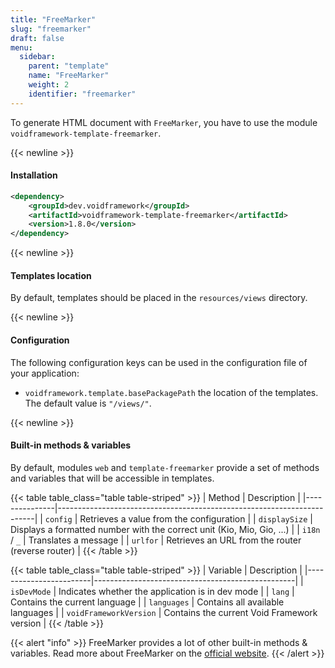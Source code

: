 ```yaml
---
title: "FreeMarker"
slug: "freemarker"
draft: false
menu:
  sidebar:
    parent: "template"
    name: "FreeMarker"
    weight: 2
    identifier: "freemarker"
---
```


To generate HTML document with `FreeMarker`, you have to use the module `voidframework-template-freemarker`.


{{< newline >}}
#### Installation
```xml
<dependency>
    <groupId>dev.voidframework</groupId>
    <artifactId>voidframework-template-freemarker</artifactId>
    <version>1.8.0</version>
</dependency>
```


{{< newline >}}
#### Templates location

By default, templates should be placed in the `resources/views` directory.



{{< newline >}}
#### Configuration

The following configuration keys can be used in the configuration file of your application:

* `voidframework.template.basePackagePath` the location of the templates. The default value is `"/views/"`.



{{< newline >}}
#### Built-in methods & variables

By default, modules `web` and `template-freemarker` provide a set of methods and variables that will be accessible in templates.

{{< table table_class="table table-striped" >}}
| Method        | Description                                                            |
|---------------|------------------------------------------------------------------------|
| `config`      | Retrieves a value from the configuration                               |
| `displaySize` | Displays a formatted number with the correct unit (Kio, Mio, Gio, ...) |
| `i18n` / `_`  | Translates a message                                                   |
| `urlfor`      | Retrieves an URL from the router (reverse router)                      |
{{< /table >}}

{{< table table_class="table table-striped" >}}
| Variable               | Description                                      |
|------------------------|--------------------------------------------------|
| `isDevMode`            | Indicates whether the application is in dev mode |
| `lang`                 | Contains the current language                    |
| `languages`            | Contains all available languages                 |
| `voidFrameworkVersion` | Contains the current Void Framework version      |
{{< /table >}}


{{< alert "info" >}}
FreeMarker provides a lot of other built-in methods & variables. Read more about FreeMarker
on the <a href="https://freemarker.apache.org/docs/ref_builtins.html">official website</a>.
{{< /alert >}}
